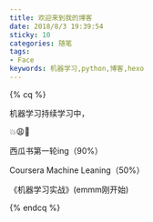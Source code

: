 ```yaml
---
title: 欢迎来到我的博客
date: 2018/8/3 19:39:54
sticky: 10
categories: 随笔
tags: 
- Face
keywords: 机器学习,python,博客,hexo
---
```


{% cq %} 

机器学习持续学习中，

💥😩😤

西瓜书第一轮ing（90%）

Coursera Machine Leaning（50%）

《机器学习实战》(emmm刚开始)

{% endcq %} 

